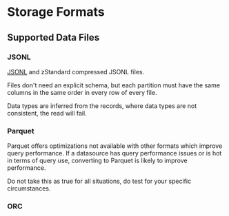 # Storage Formats

## Supported Data Files

### JSONL

[JSONL](https://jsonlines.org/) and zStandard compressed JSONL files.

Files don't need an explicit schema, but each partition must have the same columns in the same order in every row of every file.

Data types are inferred from the records, where data types are not consistent, the read will fail.

### Parquet

Parquet offers optimizations not available with other formats which improve query performance. If a datasource has query performance issues or is hot in terms of query use, converting to Parquet is likely to improve performance.

Do not take this as true for all situations, do test for your specific circumstances.

### ORC

